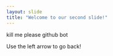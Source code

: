 ```yaml
---
layout: slide
title: "Welcome to our second slide!"
---
```

kill me please github bot

Use the left arrow to go back!
